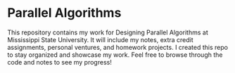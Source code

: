 # Parallel Algorithms
This repository contains my work for Designing Parallel Algorithms at Mississippi State University. It will include my notes, extra credit assignments, personal ventures, and homework projects. I created this repo to stay organized and showcase my work. Feel free to browse through the code and notes to see my progress!
